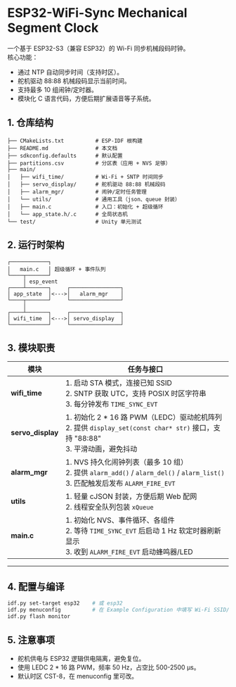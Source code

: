 # ESP32-WiFi-Sync Mechanical Segment Clock

一个基于 ESP32-S3（兼容 ESP32）的 Wi-Fi 同步机械段码时钟。  
核心功能：
- 通过 NTP 自动同步时间（支持时区）。
- 舵机驱动 88:88 机械段码显示当前时间。
- 支持最多 10 组闹钟/定时器。
- 模块化 C 语言代码，方便后期扩展语音等子系统。

## 1. 仓库结构

```angular2html
├── CMakeLists.txt          # ESP-IDF 根构建
├── README.md               # 本文档
├── sdkconfig.defaults      # 默认配置
├── partitions.csv          # 分区表（应用 + NVS 足够）
├── main/
│   ├── wifi_time/          # Wi-Fi + SNTP 时间同步
│   ├── servo_display/      # 舵机驱动 88:88 机械段码
│   ├── alarm_mgr/          # 闹钟/定时任务管理
│   └── utils/              # 通用工具（json、queue 封装）
│   ├── main.c              # 入口：初始化 + 超级循环
│   └── app_state.h/.c      # 全局状态机
└── test/                   # Unity 单元测试
```

## 2. 运行时架构

```angular2html
┌────────────┐
│   main.c   │ 超级循环 + 事件队列
└────┬───────┘
     │ esp_event
┌────┴───────┐     ┌────────────────┐
│ app_state  │<--->│   alarm_mgr    │
└────┬───────┘     └────────────────┘
     │
┌────┴───────┐     ┌────────────────┐
│ wifi_time  │<--->│ servo_display  │
└────────────┘     └────────────────┘
```

## 3. 模块职责

| 模块          | 任务与接口                                                                                                          |
|---------------|----------------------------------------------------------------------------------------------------------------|
| **wifi_time** | 1. 启动 STA 模式，连接已知 SSID<br>2. SNTP 获取 UTC，支持 POSIX 时区字符串<br>3. 每分钟发布 `TIME_SYNC_EVT`                            |
| **servo_display** | 1. 初始化 2 * 16 路 PWM（LEDC）驱动舵机阵列<br>2. 提供 `display_set(const char* str)` 接口，支持 "88:88"<br>3. 平滑动画，避免抖动          |
| **alarm_mgr** | 1. NVS 持久化闹钟列表（最多 10 组）<br>2. 提供 `alarm_add()` / `alarm_del()` / `alarm_list()`<br>3. 匹配触发后发布 `ALARM_FIRE_EVT` |
| **utils**     | 1. 轻量 cJSON 封装，方便后期 Web 配网<br>2. 线程安全队列包装 `xQueue`                                                             |
| **main.c**    | 1. 初始化 NVS、事件循环、各组件<br>2. 等待 `TIME_SYNC_EVT` 后启动 1 Hz 软定时器刷新显示<br>3. 收到 `ALARM_FIRE_EVT` 启动蜂鸣器/LED             |

---

## 4. 配置与编译

```bash
idf.py set-target esp32    # 或 esp32
idf.py menuconfig          # 在 Example Configuration 中填写 Wi-Fi SSID/PWD
idf.py flash monitor
```

## 5. 注意事项

- 舵机供电与 ESP32 逻辑供电隔离，避免复位。  
- 使用 LEDC 2 * 16 路 PWM，频率 50 Hz，占空比 500-2500 µs。
- 默认时区 CST-8，在 menuconfig 里可改。  